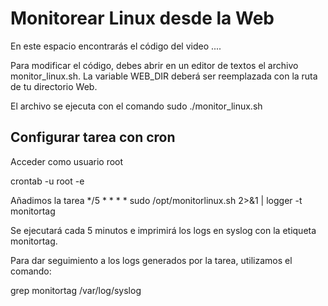 # Monitorear Linux desde la Web
En este espacio encontrarás el código del video ....

Para modificar el código, debes abrir en un editor de textos el archivo monitor_linux.sh.
La variable WEB_DIR deberá ser reemplazada con la ruta de tu directorio Web.

El archivo se ejecuta con el comando sudo ./monitor_linux.sh

## Configurar tarea con cron
Acceder como usuario root 

crontab -u root -e

Añadimos la tarea
*/5 * * * *  sudo /opt/monitorlinux.sh 2>&1 | logger -t monitortag

Se ejecutará cada 5 minutos e imprimirá los logs en syslog con la etiqueta monitortag.

Para dar seguimiento a los logs generados por la tarea, utilizamos el comando:

grep monitortag /var/log/syslog





